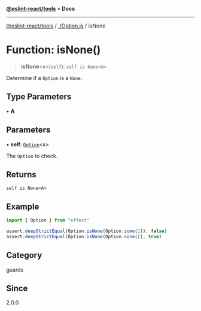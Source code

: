 [**@eslint-react/tools**](../../README.md) • **Docs**

***

[@eslint-react/tools](../../README.md) / [./Option.js](../README.md) / isNone

# Function: isNone()

> **isNone**\<`A`\>(`self`): `self is None<A>`

Determine if a `Option` is a `None`.

## Type Parameters

• **A**

## Parameters

• **self**: [`Option`](../type-aliases/Option.md)\<`A`\>

The `Option` to check.

## Returns

`self is None<A>`

## Example

```ts
import { Option } from "effect"

assert.deepStrictEqual(Option.isNone(Option.some(1)), false)
assert.deepStrictEqual(Option.isNone(Option.none()), true)
```

## Category

guards

## Since

2.0.0
